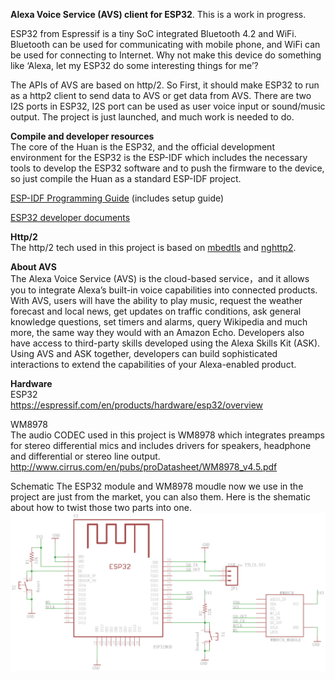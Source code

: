 **Alexa Voice Service (AVS) client for ESP32**. This is a work in progress.

ESP32 from Espressif is a tiny SoC integrated Bluetooth 4.2 and WiFi. Bluetooth can be used for communicating with mobile phone, and WiFi can be used for connecting to Internet. Why not make this device do something like ‘Alexa, let my ESP32 do some interesting things for me’?

The APIs of AVS are based on http/2. So First, it should make ESP32 to run as a http2 client to send data to AVS or get data from AVS. There are two I2S ports in ESP32, I2S port can be used as user voice input or sound/music output. The project is just launched, and much work is needed to do.

**Compile and developer resources**   
The core of the Huan is the ESP32, and the official development environment for the ESP32 is the ESP-IDF which includes the necessary tools to develop the ESP32 software and to push the firmware to the device, so just compile the Huan as a standard ESP-IDF project. 

[ESP-IDF Programming Guide](http://esp-idf.readthedocs.io/en/latest/index.html
) (includes setup guide)

[ESP32 developer documents](http://espressif.com/en/support/download/documents
)

**Http/2**  
The http/2 tech used in this project is based on [mbedtls](https://tls.mbed.org/) and [nghttp2](https://nghttp2.org/). 

**About AVS**  
The Alexa Voice Service  (AVS) is the cloud-based service，and it allows you to integrate Alexa’s built-in voice capabilities into connected products. With AVS, users will have the ability to play music, request the weather forecast and local news, get updates on traffic conditions, ask general knowledge questions, set timers and alarms, query Wikipedia and much more, the same way they would with an Amazon Echo. Developers also have access to third-party skills developed using the Alexa Skills Kit (ASK). Using AVS and ASK together, developers can build sophisticated interactions to extend the capabilities of your Alexa-enabled product.

**Hardware**  
ESP32  
https://espressif.com/en/products/hardware/esp32/overview

WM8978  
The audio CODEC used in this project is WM8978 which integrates preamps for stereo differential mics and includes drivers for speakers, headphone and differential or stereo line output. 
http://www.cirrus.com/en/pubs/proDatasheet/WM8978_v4.5.pdf

Schematic
The ESP32 module and WM8978 moudle now we use in the project are just from the market, you can also them. Here is the shematic about how to twist those two parts into one.
![The schematic](https://github.com/GOLDELEC/GOLDELEC-Resources/blob/master/Huan_hardware_0.7.0.png)
